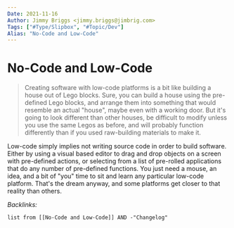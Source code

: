 ```yaml
---
Date: 2021-11-16
Author: Jimmy Briggs <jimmy.briggs@jimbrig.com>
Tags: ["#Type/Slipbox", "#Topic/Dev"]
Alias: "No-Code and Low-Code"
---
```


# No-Code and Low-Code

> Creating software with low-code platforms is a bit like building a house out of Lego blocks. Sure, you can build a house using the pre-defined Lego blocks, and arrange them into something that would resemble an actual "house", maybe even with a working door. But it's going to look different than other houses, be difficult to modify unless you use the same Legos as before, and will probably function differently than if you used raw-building materials to make it.

Low-code simply implies not writing source code in order to build software. Either by using a visual based editor to drag and drop objects on a screen with pre-defined actions, or selecting from a list of pre-rolled applications that do any number of pre-defined functions. You just need a mouse, an idea, and a bit of "you" time to sit and learn any particular low-code platform. That's the dream anyway, and some platforms get closer to that reality than others.

*Backlinks:*

```dataview
list from [[No-Code and Low-Code]] AND -"Changelog"
```